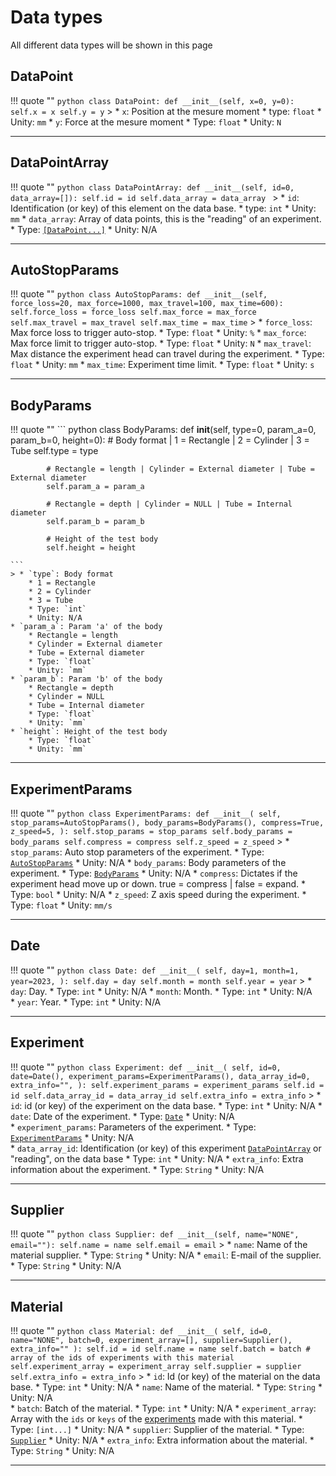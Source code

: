 <!--
 Copyright (C) 2023 Hefestus
 
 This file is part of Bolinho.
 
 Bolinho is free software: you can redistribute it and/or modify
 it under the terms of the GNU General Public License as published by
 the Free Software Foundation, either version 3 of the License, or
 (at your option) any later version.
 
 Bolinho is distributed in the hope that it will be useful,
 but WITHOUT ANY WARRANTY; without even the implied warranty of
 MERCHANTABILITY or FITNESS FOR A PARTICULAR PURPOSE.  See the
 GNU General Public License for more details.
 
 You should have received a copy of the GNU General Public License
 along with Bolinho.  If not, see <http://www.gnu.org/licenses/>.
-->

# Data types

All different data types will be shown in this page

## DataPoint
!!! quote ""
    ``` python
    class DataPoint:
        def __init__(self, x=0, y=0):
            self.x = x
            self.y = y
    ```
    > * `x`: Position at the mesure moment
        * type: `float`
        * Unity: `mm`
    * `y`: Force at the mesure moment
        * Type: `float`
        * Unity: `N`

___

## DataPointArray
!!! quote ""
    ``` python
    class DataPointArray:
        def __init__(self, id=0, data_array=[]):
            self.id = id
            self.data_array = data_array 
    ```
    > * `id`: Identification (or key) of this element on the data base.
        * type: `int`
        * Unity: `mm`
    * `data_array`: Array of data points, this is the "reading" of an experiment.
        * Type: [`[DataPoint...]`](#datapoint)
        * Unity: N/A

___

## AutoStopParams

!!! quote ""
    ``` python
    class AutoStopParams:
        def __init__(self, force_loss=20, max_force=1000, max_travel=100, max_time=600):
            self.force_loss = force_loss
            self.max_force = max_force
            self.max_travel = max_travel
            self.max_time = max_time
    ```
    > * `force_loss`: Max force loss to trigger auto-stop.
        * Type: `float`
        * Unity: `%`
    * `max_force`: Max force limit to trigger auto-stop.
        * Type: `float`
        * Unity: `N`
    * `max_travel`: Max distance the experiment head can travel during the experiment.
        * Type: `float`
        * Unity: `mm`
    * `max_time`: Experiment time limit.
        * Type: `float`
        * Unity: `s`

___

## BodyParams

!!! quote ""
    ``` python
    class BodyParams:
        def __init__(self, type=0, param_a=0, param_b=0, height=0):
            # Body format | 1 = Rectangle | 2 = Cylinder | 3 = Tube
            self.type = type

            # Rectangle = length | Cylinder = External diameter | Tube = External diameter
            self.param_a = param_a

            # Rectangle = depth | Cylinder = NULL | Tube = Internal diameter
            self.param_b = param_b

            # Height of the test body
            self.height = height

    ```
    > * `type`: Body format
        * 1 = Rectangle
        * 2 = Cylinder
        * 3 = Tube
        * Type: `int`
        * Unity: N/A
    * `param_a`: Param 'a' of the body
        * Rectangle = length
        * Cylinder = External diameter
        * Tube = External diameter
        * Type: `float`
        * Unity: `mm`
    * `param_b`: Param 'b' of the body
        * Rectangle = depth
        * Cylinder = NULL
        * Tube = Internal diameter
        * Type: `float`
        * Unity: `mm`
    * `height`: Height of the test body
        * Type: `float`
        * Unity: `mm`

___
## ExperimentParams

!!! quote ""
    ``` python
    class ExperimentParams:
        def __init__(
            self,
            stop_params=AutoStopParams(),
            body_params=BodyParams(),
            compress=True,
            z_speed=5,
        ):
            self.stop_params = stop_params
            self.body_params = body_params
            self.compress = compress
            self.z_speed = z_speed
    ```
    > * `stop_params`: Auto stop parameters of the experiment.
        * Type: [`AutoStopParams`](#autostopparams)
        * Unity: N/A
    * `body_params`: Body parameters of the experiment.
        * Type: [`BodyParams`](#bodyparams)
        * Unity: N/A
    * `compress`: Dictates if the experiment head move up or down. true = compress | false = expand.
        * Type: `bool`
        * Unity: N/A
    * `z_speed`: Z axis speed during the experiment.
        * Type: `float`
        * Unity: `mm/s`

___

## Date
!!! quote ""
    ``` python
    class Date:
        def __init__(
            self,
            day=1,
            month=1,
            year=2023,
        ):
            self.day = day
            self.month = month
            self.year = year
    ```
    > * `day`: Day.
        * Type: `int`
        * Unity: N/A
    * `month`: Month.
        * Type: `int`
        * Unity: N/A  
    * `year`: Year.
        * Type: `int`
        * Unity: N/A   

___


## Experiment
!!! quote ""
    ``` python
    class Experiment:
        def __init__(
            self,
            id=0,
            date=Date(),
            experiment_params=ExperimentParams(),
            data_array_id=0,
            extra_info="",
        ):
            self.experiment_params = experiment_params
            self.id = id
            self.data_array_id = data_array_id
            self.extra_info = extra_info
    ```
    > * `id`: id (or key) of the experiment on the data base.
        * Type: `int`
        * Unity: N/A
    * `date`: Date of the experiment.
        * Type: [`Date`](#date)
        * Unity: N/A    
    * `experiment_params`: Parameters of the experiment.
        * Type: [`ExperimentParams`](#experimentparams)
        * Unity: N/A    
    * `data_array_id`: Identification (or key) of this experiment [`DataPointArray`](#datapointarray) or "reading", on the data base
        * Type: `int`
        * Unity: N/A
    * `extra_info`: Extra information about the experiment.
        * Type: `String`
        * Unity: N/A

___

## Supplier
!!! quote ""
    ``` python
    class Supplier:
        def __init__(self, name="NONE", email=""):
            self.name = name
            self.email = email
    ```
    > * `name`: Name of the material supplier.
        * Type: `String`
        * Unity: N/A
    * `email`: E-mail of the supplier.
        * Type: `String`
        * Unity: N/A   

___

## Material
!!! quote ""
    ``` python
    class Material:
        def __init__(
            self, id=0, name="NONE", batch=0, experiment_array=[], supplier=Supplier(), extra_info=""
        ):
            self.id = id
            self.name = name
            self.batch = batch
            # array of the ids of experiments with this material
            self.experiment_array = experiment_array
            self.supplier = supplier
            self.extra_info = extra_info
    ```
    > * `id`: Id (or key) of the material on the data base.
        * Type: `int`
        * Unity: N/A
    * `name`: Name of the material.
        * Type: `String`
        * Unity: N/A    
    * `batch`: Batch of the material.
        * Type: `int`
        * Unity: N/A
    * `experiment_array`: Array with the `ids` or `keys` of the [experiments](#experiment) made with this material.
        * Type: `[int...]`
        * Unity: N/A
    * `supplier`: Supplier of the material.
        * Type: [`Supplier`](#supplier)
        * Unity: N/A 
    * `extra_info`: Extra information about the material.
        * Type: `String`
        * Unity: N/A

___